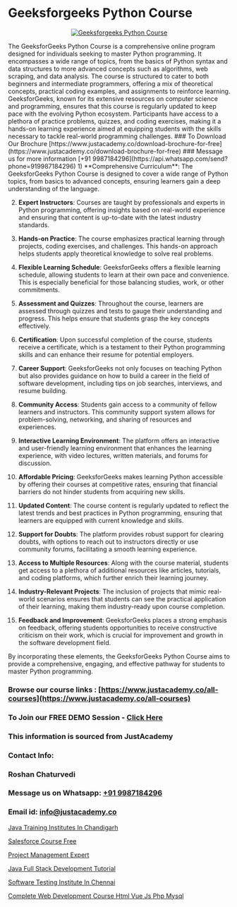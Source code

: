 # Geeksforgeeks Python Course

<p align="center">
  <a href="https://justacademy.co/course-detail/python-training">
    <img src="https://justacademy.co/storage2/course_image/1709713400_course_image.webp" alt="Geeksforgeeks Python Course">
  </a>
</p>
The GeeksforGeeks Python Course is a comprehensive online program designed for individuals seeking to master Python programming. It encompasses a wide range of topics, from the basics of Python syntax and data structures to more advanced concepts such as algorithms, web scraping, and data analysis. The course is structured to cater to both beginners and intermediate programmers, offering a mix of theoretical concepts, practical coding examples, and assignments to reinforce learning. GeeksforGeeks, known for its extensive resources on computer science and programming, ensures that this course is regularly updated to keep pace with the evolving Python ecosystem. Participants have access to a plethora of practice problems, quizzes, and coding exercises, making it a hands-on learning experience aimed at equipping students with the skills necessary to tackle real-world programming challenges.
### To Download Our Brochure [https://www.justacademy.co/download-brochure-for-free](https://www.justacademy.co/download-brochure-for-free)
### Message us for more information [+91 9987184296](https://api.whatsapp.com/send?phone=919987184296)
1) **Comprehensive Curriculum**: The GeeksforGeeks Python Course is designed to cover a wide range of Python topics, from basics to advanced concepts, ensuring learners gain a deep understanding of the language.

2) **Expert Instructors**: Courses are taught by professionals and experts in Python programming, offering insights based on real-world experience and ensuring that content is up-to-date with the latest industry standards.

3) **Hands-on Practice**: The course emphasizes practical learning through projects, coding exercises, and challenges. This hands-on approach helps students apply theoretical knowledge to solve real problems.

4) **Flexible Learning Schedule**: GeeksforGeeks offers a flexible learning schedule, allowing students to learn at their own pace and convenience. This is especially beneficial for those balancing studies, work, or other commitments.

5) **Assessment and Quizzes**: Throughout the course, learners are assessed through quizzes and tests to gauge their understanding and progress. This helps ensure that students grasp the key concepts effectively.

6) **Certification**: Upon successful completion of the course, students receive a certificate, which is a testament to their Python programming skills and can enhance their resume for potential employers.

7) **Career Support**: GeeksforGeeks not only focuses on teaching Python but also provides guidance on how to build a career in the field of software development, including tips on job searches, interviews, and resume building.

8) **Community Access**: Students gain access to a community of fellow learners and instructors. This community support system allows for problem-solving, networking, and sharing of resources and experiences.

9) **Interactive Learning Environment**: The platform offers an interactive and user-friendly learning environment that enhances the learning experience, with video lectures, written materials, and forums for discussion.

10) **Affordable Pricing**: GeeksforGeeks makes learning Python accessible by offering their courses at competitive rates, ensuring that financial barriers do not hinder students from acquiring new skills.

11) **Updated Content**: The course content is regularly updated to reflect the latest trends and best practices in Python programming, ensuring that learners are equipped with current knowledge and skills.

12) **Support for Doubts**: The platform provides robust support for clearing doubts, with options to reach out to instructors directly or use community forums, facilitating a smooth learning experience.

13) **Access to Multiple Resources**: Along with the course material, students get access to a plethora of additional resources like articles, tutorials, and coding platforms, which further enrich their learning journey.

14) **Industry-Relevant Projects**: The inclusion of projects that mimic real-world scenarios ensures that students can see the practical application of their learning, making them industry-ready upon course completion.

15) **Feedback and Improvement**: GeeksforGeeks places a strong emphasis on feedback, offering students opportunities to receive constructive criticism on their work, which is crucial for improvement and growth in the software development field.

By incorporating these elements, the GeeksforGeeks Python Course aims to provide a comprehensive, engaging, and effective pathway for students to master Python programming.

### Browse our course links : [https://www.justacademy.co/all-courses](https://www.justacademy.co/all-courses) 
### To Join our FREE DEMO Session - [Click Here](https://www.justacademy.co/register-for-course-demo)


### This information is sourced from JustAcademy
### Contact Info:
### Roshan Chaturvedi
### Message us on Whatsapp: [+91 9987184296](https://api.whatsapp.com/send?phone=919987184296)
### Email id: [info@justacademy.co](mailto:info@justacademy.co)
                
[Java Training Institutes In Chandigarh](https://www.linkedin.com/pulse/java-training-institutes-chandigarh-justacademy-manchester-zre8f?trackingId=eIvISFbjG%2BewpdPaAESr4w%3D%3D&lipi=urn%3Ali%3Apage%3Ad_flagship3_company_admin%3BonfNNyQQRXKvud4lFfnrRQ%3D%3D)

[Salesforce Course Free](https://www.linkedin.com/pulse/salesforce-course-free-justacademy-ahmedabad-melye?trackingId=ko%2FxOcdKaXWdxM8WDRUSPg%3D%3D&lipi=urn%3Ali%3Apage%3Ad_flagship3_company_admin%3BejZbnVSUSciRC3KGqYoFiw%3D%3D)

[Project Management Expert](https://medium.com/@kumarishimmi99/project-management-expert-56776cd63117)

[Java Full Stack Development Tutorial](https://medium.com/@shivamja27/java-full-stack-development-tutorial-df34f0449757)

[Software Testing Institute In Chennai](https://justacademyin.github.io/justacademy/software-testing-institute-in-chennai)

[Complete Web Development Course Html Vue Js Php Mysql](https://justacademyin.github.io/justacademy/complete-web-development-course-html-vue-js-php-mysql)

